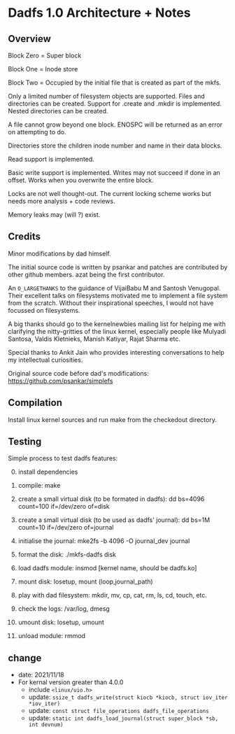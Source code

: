 # Dadfs 1.0 Architecture + Notes

## Overview

Block Zero = Super block

Block One = Inode store

Block Two = Occupied by the initial file that is created as part of the mkfs.

Only a limited number of filesystem objects are supported.
Files and directories can be created. Support for .create and .mkdir is implemented. Nested directories can be created.

A file cannot grow beyond one block. ENOSPC will be returned as an error on attempting to do.

Directories store the children inode number and name in their data blocks.

Read support is implemented.

Basic write support is implemented. Writes may not succeed if done in an offset. Works when you overwrite the entire block.

Locks are not well thought-out. The current locking scheme works but needs more analysis + code reviews.

Memory leaks may (will ?) exist.

## Credits

Minor modifications by dad himself.

The initial source code is written by psankar and patches are contributed by other github members. azat being the first contributor.

An `O_LARGETHANKS` to the guidance of VijaiBabu M and Santosh Venugopal. Their excellent talks on filesystems motivated me to implement a file system from the scratch. Without their inspirational speeches, I would not have focussed on filesystems.

A big thanks should go to the kernelnewbies mailing list for helping me with clarifying the nitty-gritties of the linux kernel, especially people like Mulyadi Santosa, Valdis Kletnieks, Manish Katiyar, Rajat Sharma etc.

Special thanks to Ankit Jain who provides interesting conversations to help my intellectual curiosities.

Original source code before dad's modifications: https://github.com/psankar/simplefs

## Compilation


Install linux kernel sources and run make from the checkedout directory.


## Testing

Simple process to test dadfs features:

0. install dependencies

1. compile: make

2. create a small virtual disk (to be formated in dadfs): dd bs=4096 count=100 if=/dev/zero of=disk

3. create a small virtual disk (to be used as dadfs' journal): dd bs=1M count=10 if=/dev/zero of=journal

4. initialise the journal: mke2fs -b 4096 -O journal_dev journal

5. format the disk: ./mkfs-dadfs disk

6. load dadfs module: insmod [kernel name, should be dadfs.ko]

7. mount disk: losetup, mount (loop,journal_path)

8. play with dad filesystem: mkdir, mv, cp, cat, rm, ls, cd, touch, etc.

9. check the logs: /var/log, dmesg

10. umount disk: losetup, umount

11. unload module: rmmod

## change
- date: 2021/11/18
- For kernal version greater than 4.0.0
  - include `<linux/uio.h>`
  - update: `ssize_t dadfs_write(struct kiocb *kiocb, struct iov_iter *iov_iter)`
  - update: `const struct file_operations dadfs_file_operations`
  - update: `static int dadfs_load_journal(struct super_block *sb, int devnum)`